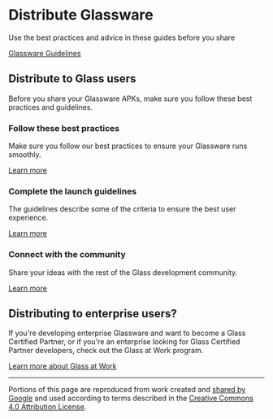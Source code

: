 # Distribute Glassware

Use the best practices and advice in these guides before you share

[Glassware Guidelines](./archive/glass/distribute/checklist.md)

## Distribute to Glass users

Before you share your Glassware APKs, make sure you follow these best practices and guidelines.

### Follow these best practices

Make sure you follow our best practices to ensure your Glassware runs smoothly.

[Learn more](./archive/glass/distribute/best-practices.md)

### Complete the launch guidelines

The guidelines describe some of the criteria to ensure the best user experience.

[Learn more](./archive/glass/distribute/checklist.md)

### Connect with the community

Share your ideas with the rest of the Glass development community.

[Learn more](./archive/glass/community.md)

## Distributing to enterprise users?

If you're developing enterprise Glassware and want to become a Glass Certified Partner, or if you're an enterprise looking for Glass Certified Partner developers, check out the Glass at Work program.

[Learn more about Glass at Work](./archive/glass/distribute/glass-at-work.md)

---

Portions of this page are reproduced from work created and [shared by Google](https://developers.google.com/readme/policies) and used according to terms described in the [Creative Commons 4.0 Attribution License](https://creativecommons.org/licenses/by/4.0/).
